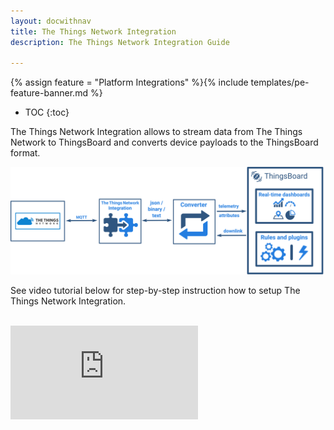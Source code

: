 ```yaml
---
layout: docwithnav
title: The Things Network Integration
description: The Things Network Integration Guide 

---
```


{% assign feature = "Platform Integrations" %}{% include templates/pe-feature-banner.md %}

* TOC
{:toc}

The Things Network Integration allows to stream data from The Things Network to ThingsBoard and converts device payloads to the ThingsBoard format.

 ![image](/images/user-guide/integrations/ttn-integration.svg)
 
See video tutorial below for step-by-step instruction how to setup The Things Network Integration.

<br/>
<div id="video">  
 <div id="video_wrapper">
     <iframe src="https://www.youtube.com/embed/eqSObPW2P1g" frameborder="0" allowfullscreen></iframe>
 </div>
</div> 
